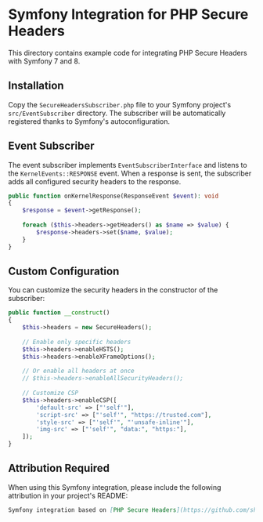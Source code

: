 # Symfony Integration for PHP Secure Headers

This directory contains example code for integrating PHP Secure Headers with Symfony 7 and 8.

## Installation

Copy the `SecureHeadersSubscriber.php` file to your Symfony project's `src/EventSubscriber` directory. The subscriber will be automatically registered thanks to Symfony's autoconfiguration.

## Event Subscriber

The event subscriber implements `EventSubscriberInterface` and listens to the `KernelEvents::RESPONSE` event. When a response is sent, the subscriber adds all configured security headers to the response.

```php
public function onKernelResponse(ResponseEvent $event): void
{
    $response = $event->getResponse();
    
    foreach ($this->headers->getHeaders() as $name => $value) {
        $response->headers->set($name, $value);
    }
}
```

## Custom Configuration

You can customize the security headers in the constructor of the subscriber:

```php
public function __construct()
{
    $this->headers = new SecureHeaders();
    
    // Enable only specific headers
    $this->headers->enableHSTS();
    $this->headers->enableXFrameOptions();
    
    // Or enable all headers at once
    // $this->headers->enableAllSecurityHeaders();
    
    // Customize CSP
    $this->headers->enableCSP([
        'default-src' => ["'self'"],
        'script-src' => ["'self'", "https://trusted.com"],
        'style-src' => ["'self'", "'unsafe-inline'"],
        'img-src' => ["'self'", "data:", "https:"],
    ]);
}
```

## Attribution Required

When using this Symfony integration, please include the following attribution in your project's README:

```markdown
Symfony integration based on [PHP Secure Headers](https://github.com/shadighorbani7171/php-secure-headers) by [Shadi Ghorbani](https://github.com/shadighorbani7171).
``` 